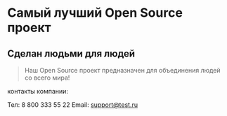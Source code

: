 # Самый лучший Open Source проект

## Сделан людьми для людей

> Наш Open Source проект предназначен для объединения людей со всего мира!

контакты компании:


Тел: 8 800 333 55 22
Email: support@test.ru
